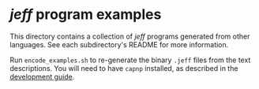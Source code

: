 # *jeff* program examples

This directory contains a collection of *jeff* programs generated from other languages.
See each subdirectory's README for more information.

Run `encode_examples.sh` to re-generate the binary `.jeff` files from the text descriptions.
You will need to have `capnp` installed, as described in the [development guide][DEVELOPMENT].

[DEVELOPMENT]: https://github.com/unitaryfund/jeff/blob/main/DEVELOPMENT.md
